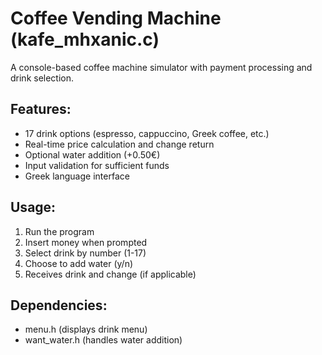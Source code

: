 # Coffee Vending Machine (kafe_mhxanic.c)

A console-based coffee machine simulator with payment processing and drink selection.

## Features:
- 17 drink options (espresso, cappuccino, Greek coffee, etc.)
- Real-time price calculation and change return
- Optional water addition (+0.50€)
- Input validation for sufficient funds
- Greek language interface

## Usage:
1. Run the program
2. Insert money when prompted
3. Select drink by number (1-17)
4. Choose to add water (y/n)
5. Receives drink and change (if applicable)

## Dependencies:
- menu.h (displays drink menu)
- want_water.h (handles water addition)
